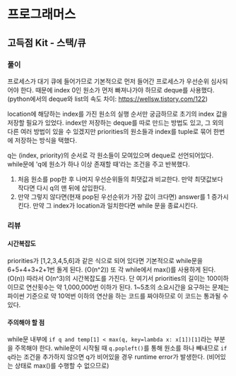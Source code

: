 # 프로그래머스
## 고득점 Kit - 스택/큐
### 풀이
프로세스가 대기 큐에 들어가므로 기본적으로 먼저 들어간 프로세스가 우선순위 심사되어야 한다.
때문에 index 0인 원소가 먼저 빠져나가야 하므로 deque를 사용했다. 
(python에서의 deque와 list의 속도 차이: https://wellsw.tistory.com/122)

location에 해당하는 index를 가진 원소의 실행 순서만 궁금하므로 초기의 index 값을 저장할 필요가 있었다. 
index만 저장하는 deque를 따로 만드는 방법도 있고, 그 외의 다른 여러 방법이 있을 수 있겠지만 priorities의 원소들과 index를 tuple로 묶어 한번에 저장하는 방식을 택했다.

q는 (index, priority)의 순서로 각 원소들이 모여있으며 deque로 선언되어있다.
while문에 'q에 원소가 하나 이상 존재할 때'라는 조건을 주고 반복했다. 
1) 처음 원소를 pop한 후 나머지 우선순위들의 최댓값과 비교한다. 만약 최댓값보다 작다면 다시 q의 맨 뒤에 삽입한다.
2) 만약 그렇지 않다면(현재 pop된 우선순위가 가장 값이 크다면) answer를 1 증가시킨다. 만약 그 index가 location과 일치한다면 while 문을 종료시킨다.

### 리뷰
#### 시간복잡도
priorities가 [1,2,3,4,5,6]과 같은 식으로 되어 있다면 기본적으로 while문을 6+5+4+3+2+1번 돌게 된다. (O(n^2))
또 각 while에서 max()를 사용하게 된다. (O(n))
따라서 O(n^3)의 시간복잡도를 가진다. 단 여기서 priorities의 길이는 100이하이므로 연산횟수는 약 1,000,000번 이하가 된다. 
1~5초의 소요시간을 요구하는 문제는 파이썬 기준으로 약 10억번 이하의 연산을 하는 코드를 짜야하므로 이 코드는 통과될 수 있다.

#### 주의해야 할 점
while문 내부에 `if q and temp[1] < max(q, key=lambda x: x[1])[1]`라는 부분을 주목해야 한다.
while문이 시작될 때 `q.popleft()`를 통해 원소를 하나 빼내므로 `if q`라는 조건을 추가하지 않으면 q가 비어있을 경우 runtime error가 발생한다. (비어있는 상태로 max()를 수행할 수 없으므로)